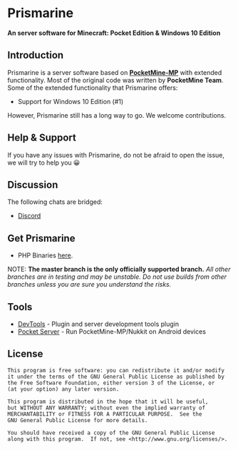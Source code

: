 Prismarine
===================

__An server software for Minecraft: Pocket Edition & Windows 10 Edition__


Introduction
-------------
Prismarine is a server software based on **[PocketMine-MP](https://github.com/pmmp/PocketMine-MP)** with extended functionality. Most of the original code was written by **PocketMine Team**.<br>
Some of the extended functionality that Prismarine offers:

<!--* Optional Xbox Live authentication //TODO-->
* Support for Windows 10 Edition (#1)

However, Prismarine still has a long way to go. We welcome contributions.

Help & Support
-------------
<!--[Official Doxygen-generated Documentation](https://storage.googleapis.com/itx-technologies-141911.appspot.com/genisys/docs/index.html)-->

If you have any issues with Prismarine, do not be afraid to open the issue, we will try to help you 😀


Discussion
-------------
The following chats are bridged:

<!--* Matrix #genisys:matrix.org ([Webchat](https://riot.im/app/#/room/#genisys:matrix.org))
* [Gitter](https://gitter.im/iTXTech/Genisys?utm_source=badge&utm_medium=badge&utm_campaign=pr-badge&utm_content=badge)
* [Telegram](https://telegram.me/itxtech_genisys)
* IRC #genisys @ irc.freenode.net ([Webchat](http://webchat.freenode.net/?channels=#genisys))

[Forum](https://forum.itxtech.org/) is also available.-->
* [Discord](https://discord.gg/mR7MRKa)

Get Prismarine
-------------
<!--* Download the [latest build](https://storage.googleapis.com/itx-technologies-141911.appspot.com/genisys/Genisys-latest.phar).
* Installation instructions can be found in the [wiki](https://github.com/iTXTech/Genisys/wiki).-->
* PHP Binaries [here](https://github.com/LeverylTeam/PHP7-Binaries).

NOTE: **The master branch is the only officially supported branch.**
_All other branches are in testing and may be unstable. Do not use builds from other branches unless you are sure you understand the risks._

Tools
-------------
* [DevTools](https://github.com/pmmp/PocketMine-DevTools) - Plugin and server development tools plugin
* [Pocket Server](https://github.com/fengberd/MinecraftPEServer) - Run PocketMine-MP/Nukkit on Android devices

<!--More
-------------
* [More information](https://github.com/iTXTech/Genisys/wiki/More-information)-->

License
-------------
	This program is free software: you can redistribute it and/or modify
	it under the terms of the GNU General Public License as published by
	the Free Software Foundation, either version 3 of the License, or
	(at your option) any later version.

	This program is distributed in the hope that it will be useful,
	but WITHOUT ANY WARRANTY; without even the implied warranty of
	MERCHANTABILITY or FITNESS FOR A PARTICULAR PURPOSE.  See the
	GNU General Public License for more details.

	You should have received a copy of the GNU General Public License
	along with this program.  If not, see <http://www.gnu.org/licenses/>.
